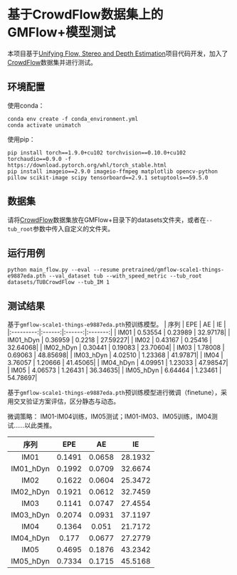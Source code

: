 # 基于CrowdFlow数据集上的GMFlow+模型测试
本项目基于[Unifying Flow, Stereo and Depth Estimation](https://github.com/autonomousvision/unimatch)项目代码开发，加入了[CrowdFlow](https://github.com/tsenst/CrowdFlow)数据集并进行测试。

## 环境配置
使用conda：
```
conda env create -f conda_environment.yml
conda activate unimatch
```
使用pip：
```
pip install torch==1.9.0+cu102 torchvision==0.10.0+cu102 torchaudio==0.9.0 -f https://download.pytorch.org/whl/torch_stable.html
pip install imageio==2.9.0 imageio-ffmpeg matplotlib opencv-python pillow scikit-image scipy tensorboard==2.9.1 setuptools==59.5.0
```

## 数据集
请将[CrowdFlow](https://github.com/tsenst/CrowdFlow)数据集放在GMFlow+目录下的datasets文件夹，或者在`--tub_root`参数中传入自定义的文件夹。

## 运行用例
```
python main_flow.py --eval --resume pretrained/gmflow-scale1-things-e9887eda.pth --val_dataset tub --with_speed_metric --tub_root datasets/TUBCrowdFlow --tub_IM 1
```

## 测试结果
基于`gmflow-scale1-things-e9887eda.pth`预训练模型。
|    序列     |  EPE   |   AE   |   IE    |
|:---------:|:------:|:------:|:-------:|
| IM01 | 0.53554 | 0.23989 | 32.97178|
| IM01_hDyn | 0.36959 | 0.2218 | 27.59227|
| IM02 | 0.43167 | 0.25416 | 32.64068|
| IM02_hDyn | 0.30441 | 0.19083 | 23.70604|
| IM03 | 1.78008 | 0.69063 | 48.85698|
| IM03_hDyn | 4.02510 | 1.23368 | 41.97871|
| IM04 | 3.76057 | 1.20666 | 41.45065|
| IM04_hDyn | 4.09951 | 1.23033 | 47.98547|
| IM05 | 4.06573 | 1.26431 | 36.34635|
| IM05_hDyn | 6.64464 | 1.23461 | 54.78697|

基于`gmflow-scale1-things-e9887eda.pth`预训练模型进行微调（finetune），采用交叉验证方案评估，区分静态与动态。

微调策略：
IM01-IM04训练，IM05测试；IM01-IM03、IM05训练，IM04测试……以此类推。

|    序列     |  EPE   |   AE   |   IE    |
|:---------:|:------:|:------:|:-------:|
| IM01 | 0.1491 | 0.0658 | 28.1932 |
| IM01_hDyn | 0.1992 | 0.0709 | 32.6674 |
| IM02 | 0.1622 | 0.0604 | 25.3472 |
| IM02_hDyn | 0.1921 | 0.0612 | 32.7459 |
| IM03 | 0.1141 | 0.0747 | 27.4554 |
| IM03_hDyn | 0.2074 | 0.0931 | 37.1197 |
| IM04 | 0.1364 | 0.051 | 21.7172 |
| IM04_hDyn | 0.177 | 0.0677 | 27.2779 |
| IM05 | 0.4695 | 0.1876 | 43.2342 |
| IM05_hDyn | 0.7334 | 0.1715 | 45.5168 |
